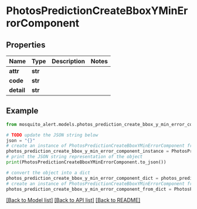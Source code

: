 # PhotosPredictionCreateBboxYMinErrorComponent


## Properties

Name | Type | Description | Notes
------------ | ------------- | ------------- | -------------
**attr** | **str** |  | 
**code** | **str** |  | 
**detail** | **str** |  | 

## Example

```python
from mosquito_alert.models.photos_prediction_create_bbox_y_min_error_component import PhotosPredictionCreateBboxYMinErrorComponent

# TODO update the JSON string below
json = "{}"
# create an instance of PhotosPredictionCreateBboxYMinErrorComponent from a JSON string
photos_prediction_create_bbox_y_min_error_component_instance = PhotosPredictionCreateBboxYMinErrorComponent.from_json(json)
# print the JSON string representation of the object
print(PhotosPredictionCreateBboxYMinErrorComponent.to_json())

# convert the object into a dict
photos_prediction_create_bbox_y_min_error_component_dict = photos_prediction_create_bbox_y_min_error_component_instance.to_dict()
# create an instance of PhotosPredictionCreateBboxYMinErrorComponent from a dict
photos_prediction_create_bbox_y_min_error_component_from_dict = PhotosPredictionCreateBboxYMinErrorComponent.from_dict(photos_prediction_create_bbox_y_min_error_component_dict)
```
[[Back to Model list]](../README.md#documentation-for-models) [[Back to API list]](../README.md#documentation-for-api-endpoints) [[Back to README]](../README.md)


